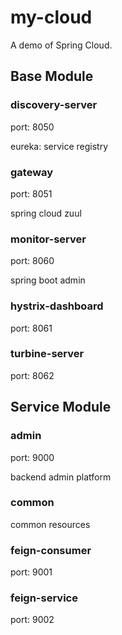 # my-cloud

A demo of Spring Cloud.

## Base Module

### discovery-server

port: 8050

eureka: service registry

### gateway

port: 8051

spring cloud zuul

### monitor-server

port: 8060

spring boot admin

### hystrix-dashboard

port: 8061

### turbine-server

port: 8062

## Service Module

### admin

port: 9000

backend admin platform

### common

common resources

### feign-consumer

port: 9001

### feign-service

port: 9002
